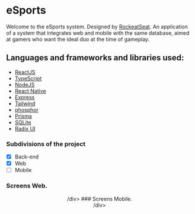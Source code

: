 # eSports

Welcome to the eSports system.
Designed by [RockeatSeat](https://www.rocketseat.com.br/). An application of a system that integrates web and mobile with the same database, aimed at gamers who want the ideal duo at the time of gameplay.

## Languages and frameworks and libraries used:
* [ReactJS](https://pt-br.reactjs.org/)
* [TypeScript](https://www.typescriptlang.org/)
* [NodeJS](https://nodejs.org/en/)
* [React Native](https://reactnative.dev/)
* [Express](https://expressjs.com/pt-br/)
* [Tailwind](https://tailwindcss.com/) 
* [phosphor](https://phosphoricons.com/)
* [Prisma](https://www.prisma.io/)
* [SQLite](https://www.sqlite.org/index.html)
* [Radix UI](https://www.radix-ui.com/)

### Subdivisions of the project
 - [X] Back-end
 - [X] Web
 - [ ] Mobile
 
### Screens Web.
<div align="center"
<img src="https://github.com/KarlZacferro/eSports/issues/1#issue-1376850651" width="0px" />
/div>
### Screens Mobile.
<div align="center"
<img src="https://github.com/KarlZacferro/eSports/issues/2#issue-1376851470" width="0px" />
/div>
